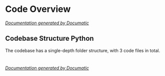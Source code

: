 # Code Overview

[_Documentation generated by Documatic_](https://www.documatic.com)

<!---Documatic-section-Codebase Structure Python-start--->
## Codebase Structure Python

The codebase has a single-depth folder structure,
                with 3 code files in total.

# #
<!---Documatic-section-Codebase Structure Python-end--->

[_Documentation generated by Documatic_](https://www.documatic.com)